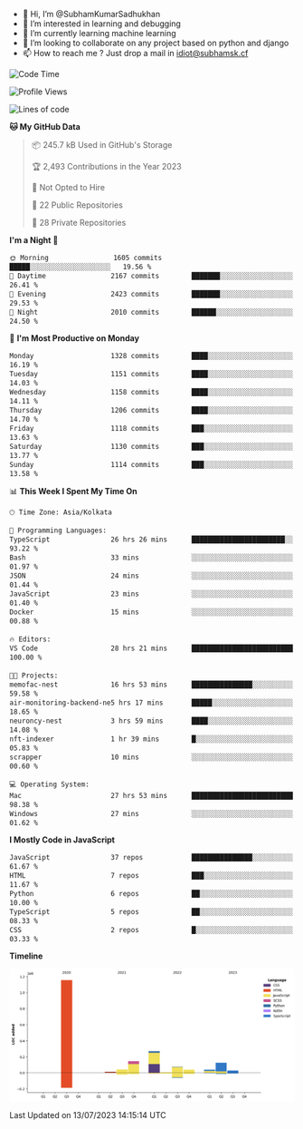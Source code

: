 - 👋 Hi, I’m @SubhamKumarSadhukhan
- 👀 I’m interested in learning and debugging
- 🌱 I’m currently learning machine learning
- 💞️ I’m looking to collaborate on any project based on python and django
- 📫 How to reach me ?
      Just drop a mail in idiot@subhamsk.cf

<!---
SubhamKumarSadhukhan/SubhamKumarSadhukhan is a ✨ special ✨ repository because its `README.md` (this file) appears on your GitHub profile.
You can click the Preview link to take a look at your changes.
--->


<!--START_SECTION:waka-->
![Code Time](http://img.shields.io/badge/Code%20Time-1%2C326%20hrs%2029%20mins-blue)

![Profile Views](http://img.shields.io/badge/Profile%20Views-0-blue)

![Lines of code](https://img.shields.io/badge/From%20Hello%20World%20I%27ve%20Written-1.9%20million%20lines%20of%20code-blue)

**🐱 My GitHub Data** 

> 📦 245.7 kB Used in GitHub's Storage 
 > 
> 🏆 2,493 Contributions in the Year 2023
 > 
> 🚫 Not Opted to Hire
 > 
> 📜 22 Public Repositories 
 > 
> 🔑 28 Private Repositories 
 > 
**I'm a Night 🦉** 

```text
🌞 Morning                1605 commits        █████░░░░░░░░░░░░░░░░░░░░   19.56 % 
🌆 Daytime                2167 commits        ███████░░░░░░░░░░░░░░░░░░   26.41 % 
🌃 Evening                2423 commits        ███████░░░░░░░░░░░░░░░░░░   29.53 % 
🌙 Night                  2010 commits        ██████░░░░░░░░░░░░░░░░░░░   24.50 % 
```
📅 **I'm Most Productive on Monday** 

```text
Monday                   1328 commits        ████░░░░░░░░░░░░░░░░░░░░░   16.19 % 
Tuesday                  1151 commits        ████░░░░░░░░░░░░░░░░░░░░░   14.03 % 
Wednesday                1158 commits        ████░░░░░░░░░░░░░░░░░░░░░   14.11 % 
Thursday                 1206 commits        ████░░░░░░░░░░░░░░░░░░░░░   14.70 % 
Friday                   1118 commits        ███░░░░░░░░░░░░░░░░░░░░░░   13.63 % 
Saturday                 1130 commits        ███░░░░░░░░░░░░░░░░░░░░░░   13.77 % 
Sunday                   1114 commits        ███░░░░░░░░░░░░░░░░░░░░░░   13.58 % 
```


📊 **This Week I Spent My Time On** 

```text
🕑︎ Time Zone: Asia/Kolkata

💬 Programming Languages: 
TypeScript               26 hrs 26 mins      ███████████████████████░░   93.22 % 
Bash                     33 mins             ░░░░░░░░░░░░░░░░░░░░░░░░░   01.97 % 
JSON                     24 mins             ░░░░░░░░░░░░░░░░░░░░░░░░░   01.44 % 
JavaScript               23 mins             ░░░░░░░░░░░░░░░░░░░░░░░░░   01.40 % 
Docker                   15 mins             ░░░░░░░░░░░░░░░░░░░░░░░░░   00.88 % 

🔥 Editors: 
VS Code                  28 hrs 21 mins      █████████████████████████   100.00 % 

🐱‍💻 Projects: 
memofac-nest             16 hrs 53 mins      ███████████████░░░░░░░░░░   59.58 % 
air-monitoring-backend-ne5 hrs 17 mins       █████░░░░░░░░░░░░░░░░░░░░   18.65 % 
neuroncy-nest            3 hrs 59 mins       ████░░░░░░░░░░░░░░░░░░░░░   14.08 % 
nft-indexer              1 hr 39 mins        █░░░░░░░░░░░░░░░░░░░░░░░░   05.83 % 
scrapper                 10 mins             ░░░░░░░░░░░░░░░░░░░░░░░░░   00.60 % 

💻 Operating System: 
Mac                      27 hrs 53 mins      █████████████████████████   98.38 % 
Windows                  27 mins             ░░░░░░░░░░░░░░░░░░░░░░░░░   01.62 % 
```

**I Mostly Code in JavaScript** 

```text
JavaScript               37 repos            ███████████████░░░░░░░░░░   61.67 % 
HTML                     7 repos             ███░░░░░░░░░░░░░░░░░░░░░░   11.67 % 
Python                   6 repos             ██░░░░░░░░░░░░░░░░░░░░░░░   10.00 % 
TypeScript               5 repos             ██░░░░░░░░░░░░░░░░░░░░░░░   08.33 % 
CSS                      2 repos             █░░░░░░░░░░░░░░░░░░░░░░░░   03.33 % 
```



**Timeline**

![Lines of Code chart](https://raw.githubusercontent.com/SubhamKumarSadhukhan/SubhamKumarSadhukhan/main/assets/bar_graph.png)


 Last Updated on 13/07/2023 14:15:14 UTC
<!--END_SECTION:waka-->
